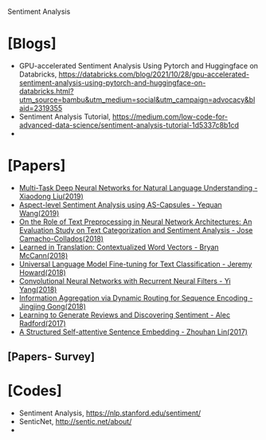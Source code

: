 Sentiment Analysis

# [Blogs]
+ GPU-accelerated Sentiment Analysis Using Pytorch and Huggingface on Databricks, https://databricks.com/blog/2021/10/28/gpu-accelerated-sentiment-analysis-using-pytorch-and-huggingface-on-databricks.html?utm_source=bambu&utm_medium=social&utm_campaign=advocacy&blaid=2319355
+ Sentiment Analysis Tutorial, https://medium.com/low-code-for-advanced-data-science/sentiment-analysis-tutorial-1d5337c8b1cd
+ 

# [Papers]
* [Multi-Task Deep Neural Networks for Natural Language Understanding - Xiaodong Liu(2019)](https://arxiv.org/pdf/1901.11504.pdf)  
* [Aspect-level Sentiment Analysis using AS-Capsules - Yequan Wang(2019)](http://coai.cs.tsinghua.edu.cn/hml/media/files/WWW19WangY.pdf) 
* [On the Role of Text Preprocessing in Neural Network Architectures:
An Evaluation Study on Text Categorization and Sentiment Analysis - Jose Camacho-Collados(2018)](https://arxiv.org/pdf/1704.01444.pdf) 
* [Learned in Translation: Contextualized Word Vectors - Bryan McCann(2018)](https://arxiv.org/pdf/1708.00107.pdf) 
* [Universal Language Model Fine-tuning for Text Classification - Jeremy Howard(2018)](https://arxiv.org/pdf/1801.06146.pdf) 
* [Convolutional Neural Networks with Recurrent Neural Filters - Yi Yang(2018)](https://aclweb.org/anthology/D18-1109) 
* [Information Aggregation via Dynamic Routing for Sequence Encoding - Jingjing Gong(2018)](https://arxiv.org/pdf/1806.01501.pdf) 
* [Learning to Generate Reviews and Discovering Sentiment - Alec Radford(2017)](https://arxiv.org/pdf/1704.01444.pdf) 
* [A Structured Self-attentive Sentence Embedding - Zhouhan Lin(2017)](https://arxiv.org/pdf/1703.03130.pdf) 

## [Papers- Survey]

# [Codes]
+ Sentiment Analysis, https://nlp.stanford.edu/sentiment/
+ SenticNet, http://sentic.net/about/
+ 

